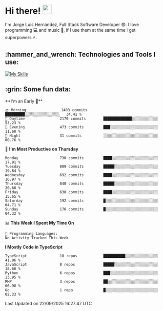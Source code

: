 <h1 align="left">
 <abc>
  <br>Hi there! <img src="https://user-images.githubusercontent.com/42378118/110234147-e3259600-7f4e-11eb-95be-0c4047144dea.gif" width="30"><br>
 </abc>
</h1>

I'm Jorge Luis Hernández, Full Stack Software Developer :sunglasses:. I love programming :computer: and music :musical_score:, if I use them at the same time I get superpowers :zap:. 


<h2 align="left">:hammer_and_wrench: Technologies and Tools I use:</h2>

[![My Skills](https://skillicons.dev/icons?i=js,ts,html,css,py,vue,react,next,nest,postgres,mysql)](https://skillicons.dev)

<h2 align="left">:grin: Some fun data:</h2>
<!--START_SECTION:waka-->
**I'm an Early 🐤** 

```text
🌞 Morning                1403 commits        █████████░░░░░░░░░░░░░░░░   34.41 % 
🌆 Daytime                2170 commits        █████████████░░░░░░░░░░░░   53.23 % 
🌃 Evening                473 commits         ███░░░░░░░░░░░░░░░░░░░░░░   11.60 % 
🌙 Night                  31 commits          ░░░░░░░░░░░░░░░░░░░░░░░░░   00.76 % 
```
📅 **I'm Most Productive on Thursday** 

```text
Monday                   730 commits         ████░░░░░░░░░░░░░░░░░░░░░   17.91 % 
Tuesday                  809 commits         █████░░░░░░░░░░░░░░░░░░░░   19.84 % 
Wednesday                692 commits         ████░░░░░░░░░░░░░░░░░░░░░   16.97 % 
Thursday                 840 commits         █████░░░░░░░░░░░░░░░░░░░░   20.60 % 
Friday                   638 commits         ████░░░░░░░░░░░░░░░░░░░░░   15.65 % 
Saturday                 192 commits         █░░░░░░░░░░░░░░░░░░░░░░░░   04.71 % 
Sunday                   176 commits         █░░░░░░░░░░░░░░░░░░░░░░░░   04.32 % 
```


📊 **This Week I Spent My Time On** 

```text
💬 Programming Languages: 
No Activity Tracked This Week
```

**I Mostly Code in TypeScript** 

```text
TypeScript               18 repos            ██████████░░░░░░░░░░░░░░░   41.86 % 
JavaScript               8 repos             █████░░░░░░░░░░░░░░░░░░░░   18.60 % 
Python                   6 repos             ███░░░░░░░░░░░░░░░░░░░░░░   13.95 % 
PHP                      3 repos             ██░░░░░░░░░░░░░░░░░░░░░░░   06.98 % 
Go                       1 repo              █░░░░░░░░░░░░░░░░░░░░░░░░   02.33 % 
```




 Last Updated on 22/09/2025 16:27:47 UTC
<!--END_SECTION:waka-->
